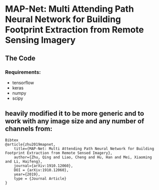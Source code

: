 # **MAP-Net: Multi Attending Path Neural Network for Building Footprint Extraction from Remote Sensing Imagery**

## The Code

### Requirements:
* tensorflow
* keras
* numpy
* scipy 


## heavily modified it to be more generic and to work with any image size and any number of channels from:

```
Bibtex
@article{zhu2019mapnet,
    title={MAP-Net: Multi Attending Path Neural Network for Building Footprint Extraction from Remote Sensed Imagery},
    author={Zhu, Qing and Liao, Cheng and Hu, Han and Mei, Xiaoming and Li, Haifeng},
    journal={arXiv:1910.12060},
    DOI = {arXiv:1910.12060},
    year={2019},
    type = {Journal Article}
}
```




